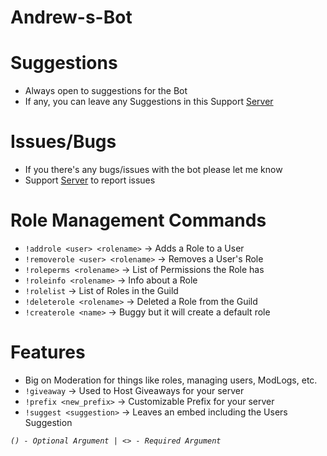 # Andrew-s-Bot

# Suggestions
* Always open to suggestions for the Bot 
* If any, you can leave any Suggestions in this Support [Server](https://discord.gg/fkdW9hB)

# Issues/Bugs
* If you there's any bugs/issues with the bot please let me know
* Support [Server](https://discord.gg/fkdW9hB) to report issues

# Role Management Commands
* `!addrole <user> <rolename>` -> Adds a Role to a User
* `!removerole <user> <rolename>` -> Removes a User's Role
* `!roleperms <rolename>` -> List of Permissions the Role has
* `!roleinfo <rolename>` -> Info about a Role
* `!rolelist` -> List of Roles in the Guild
* `!deleterole <rolename>` -> Deleted a Role from the Guild
* `!createrole <name>` -> Buggy but it will create a default role

# Features
* Big on Moderation for things like roles, managing users, ModLogs, etc.
* `!giveaway` -> Used to Host Giveaways for your server
* `!prefix <new_prefix>` -> Customizable Prefix for your server
* `!suggest <suggestion>` -> Leaves an embed including the Users Suggestion

*`() - Optional Argument | <> - Required Argument`*
